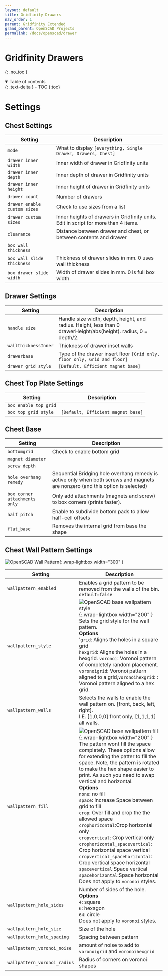 ```yaml
---
layout: default
title: Gridfinity Drawers
nav_order: 1
parent: Gridfinity Extended
grand_parent: OpenSCAD Projects
permalink: /docs/openscad/drawer
---
```


# Gridfinity Drawers

{: .no_toc }
<details open markdown="block">
  <summary>
    Table of contents
  </summary>
  {: .text-delta }
- TOC
{:toc}
</details>

# Settings
## Chest Settings
Setting | Description
-|-
`mode` | What to display `[everything, Single Drawer, Drawers, Chest]`
`drawer inner width` | Inner width of drawer in Gridfinity units
`drawer inner depth` | Inner depth of drawer in Gridfinity units
`drawer inner height` | Inner height of drawer in Gridfinity units
`drawer count` | Number of drawers
`drawer enable custom sizes` | Check to use sizes from a list
`drawer custom sizes` | Inner heights of drawers in Gridfinity units. Edit in script for more than 4 items.
`clearance` | Distance between drawer and chest, or between contents and drawer
`box wall thickness` | 
`box wall slide thickness` | Thickness of drawer slides in mm. 0 uses wall thickness
`box drawer slide width` | Width of drawer slides in mm. 0 is full box width.

## Drawer Settings
Setting | Description
-|-
`handle size` | Handle size width, depth, height, and radius. Height, less than 0 drawerHeight/abs(height). radius, 0 = depth/2. 
`wallthicknessInner` | Thickness of drawer inset walls
`drawerbase` | Type of the drawer insert floor `[Grid only, floor only, Grid and floor]`
`drawer grid style` | `[Default, Efficient magnet base]`

## Chest Top Plate Settings
Setting | Description
-|-
`box enable top grid` | 
`box top grid style` | `[Default, Efficient magnet base]`

## Chest Base
Setting | Description
-|-
`bottomgrid` | Check to enable bottom grid
`magnet diameter`| 
`screw depth` | 
`hole overhang remedy` | Sequential Bridging hole overhang remedy is active only when both screws and magnets are nonzero (and this option is selected)
`box corner attachments only` | Only add attachments (magnets and screw) to box corners (prints faster).
`half pitch` | Enable to subdivide bottom pads to allow half-cell offsets
`flat_base` | Removes the internal grid from base the shape

## Chest Wall Pattern Settings
![OpenSCAD Wall Pattern](/assets/openscad/gridfinity-extended/gridfinity_basic_cup-wallpattern_text.gif){:.wrap-lightbox width="300" }

Setting | Description
-|-
`wallpattern_enabled` | Enables a grid pattern to be removed from the walls of the bin.<br>`default=false`
`wallpattern_style` | ![OpenSCAD base wallpattern style](/assets/openscad/gridfinity-extended/gridfinity_basic_cup-wallpatternstyle_text.gif){:.wrap-lightbox width="200" }<BR> Sets the grid style for the wall pattern.<br>**Options**<br>'`grid`: Aligns the holes in a square grid<br>`hexgrid`: Aligns the holes in a hexgrid. `voronoi`: Voronoi pattern of completely random placement.<br>`voronoigrid`: Voronoi pattern aligned to a grid,`voronoihexgrid`: : Voronoi pattern aligned to a hex grid.
`wallpattern_walls` | Selects the walls to enable the wall pattern on. [front, back, left, right].<br>I.E. [1,0,0,0] front only, [1,1,1,1] all walls.
`wallpattern_fill` | ![OpenSCAD base wallpattern fill](/assets/openscad/gridfinity-extended/gridfinity_basic_cup-wallpatternfill_text.gif){:.wrap-lightbox width="200" }<BR>The pattern wont fill the space completely. These options allow for extending the patter to fill the space. Note, the pattern is rotated to make the hex shape easier to print. As such you need to swap vertical and horizontal.<br>**Options**<br>`none`: no fill<br>`space`: Increase Space between grid to fill<br>`crop`: Over fill and crop the the allowed space<br>`crophorizontal`:Crop horizontal only<br>`cropvertical`: Crop vertical only<br>`crophorizontal_spacevertical`: Crop horizontal space vertical<br>`cropvertical_spacehorizontal`: Crop vertical space horizontal<br>`spacevertical`:Space vertical<br>`spacehorizontal`:Space horizontal<br>Does not apply to `voronoi` styles.
`wallpattern_hole_sides` | Number of sides of the hole.<br>**Options**<br>`4`: square<br>`6`: hexagon<br>`64`: circle<br>Does not apply to `voronoi` styles.
`wallpattern_hole_size` | Size of the hole
`wallpattern_hole_spacing` | Spacing between pattern
`wallpattern_voronoi_noise` | amount of noise to add to `voronoigrid` and `voronoihexgrid`
`wallpattern_voronoi_radius` | Radius of corners on voronoi shapes 